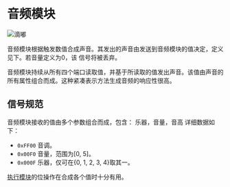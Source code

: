 # 音频模块
![滴嘟](item:tis3d:audio_module)

音频模块根据触发数值合成声音。其发出的声音由发送到音频模块的值决定，定义见下。若音量定义为0，该 信号将被丢弃。

音频模块持续从所有四个端口读取值，并基于所读取的值发出声音。该值由声音的所有属性组合而成。这种紧凑表示方法生成音频的响应性很高。

## 信号规范
音频模块接收的值由多个参数组合而成，包含：
乐器，音量，音高
详细数据如下：
- `0xFF00` 音调。
- `0x00F0` 音量，范围为[0, 5]。
- `0x000F` 乐器，仅可在{0, 1, 2, 3, 4}取其一。

[执行模块](execution_module.md)的位操作在合成各个值时十分有用。
